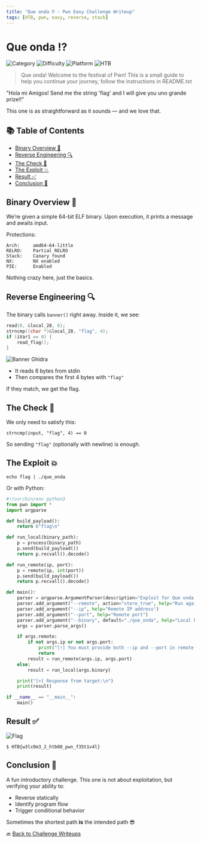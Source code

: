 ```yaml
---
title: "Que onda ⁉️ - Pwn Easy Challenge Writeup"
tags: [HTB, pwn, easy, reverse, stack]
---
```


# Que onda ⁉️

![Category](https://img.shields.io/badge/category-Pwn-orange)
![Difficulty](https://img.shields.io/badge/difficulty-Easy-blue)
![Platform](https://img.shields.io/badge/platform-Linux-blue)
![HTB](https://img.shields.io/badge/HTB-Challenge-green)

> Que onda! Welcome to the festival of Pwn! This is a small guide to help you continue your journey, follow the instructions in README.txt

"Hola mi Amigos! Send me the string 'flag' and I will give you uno grande prize!!"

This one is as straightforward as it sounds — and we love that.

## 📚 Table of Contents

- [Binary Overview 🧩](#binary-overview-)
- [Reverse Engineering 🔍](#reverse-engineering-)
- [The Check 🔐](#the-check-)
- [The Exploit 💥](#the-exploit-)
- [Result ✅](#result-)
- [Conclusion 🧾](#conclusion-)

## Binary Overview 🧩

We’re given a simple 64-bit ELF binary. Upon execution, it prints a message and awaits input.

Protections:
```
Arch:     amd64-64-little
RELRO:    Partial RELRO
Stack:    Canary found
NX:       NX enabled
PIE:      Enabled
```

Nothing crazy here, just the basics.

## Reverse Engineering 🔍

The binary calls `banner()` right away. Inside it, we see:

```c
read(0, &local_28, 6);
strncmp((char *)&local_28, "flag", 4);
if (iVar1 == 0) {
    read_flag();
}
```

![Banner Ghidra](https://github.com/user-attachments/assets/75ed0d92-8f4d-4ae0-9389-1472d6f7693f)

- It reads 6 bytes from stdin
- Then compares the first 4 bytes with `"flag"`

If they match, we get the flag.

## The Check 🔐

We only need to satisfy this:
```
strncmp(input, "flag", 4) == 0
```

So sending `"flag"` (optionally with newline) is enough.

## The Exploit 💥

```
echo flag | ./que_onda
```

Or with Python:
```python
#!/usr/bin/env python3
from pwn import *
import argparse

def build_payload():
    return b"flag\n"

def run_local(binary_path):
    p = process(binary_path)
    p.send(build_payload())
    return p.recvall().decode()

def run_remote(ip, port):
    p = remote(ip, int(port))
    p.send(build_payload())
    return p.recvall().decode()

def main():
    parser = argparse.ArgumentParser(description="Exploit for Que onda challenge (HTB)")
    parser.add_argument("--remote", action="store_true", help="Run against remote target")
    parser.add_argument("--ip", help="Remote IP address")
    parser.add_argument("--port", help="Remote port")
    parser.add_argument("--binary", default="./que_onda", help="Local binary path (default: ./que_onda)")
    args = parser.parse_args()

    if args.remote:
        if not args.ip or not args.port:
            print("[!] You must provide both --ip and --port in remote mode.")
            return
        result = run_remote(args.ip, args.port)
    else:
        result = run_local(args.binary)

    print("[+] Response from target:\n")
    print(result)

if __name__ == "__main__":
    main()
```

## Result ✅

![Flag](https://github.com/user-attachments/assets/7ac00653-8717-478e-8de7-2bfa134dbe15)

```
$ HTB{w3lc0m3_2_htb00_pwn_f35t1v4l}
```

## Conclusion 🧾

A fun introductory challenge. This one is not about exploitation, but verifying your ability to:

- Reverse statically
- Identify program flow
- Trigger conditional behavior

Sometimes the shortest path **is** the intended path 😎

🔙 [Back to Challenge Writeups](../../)
